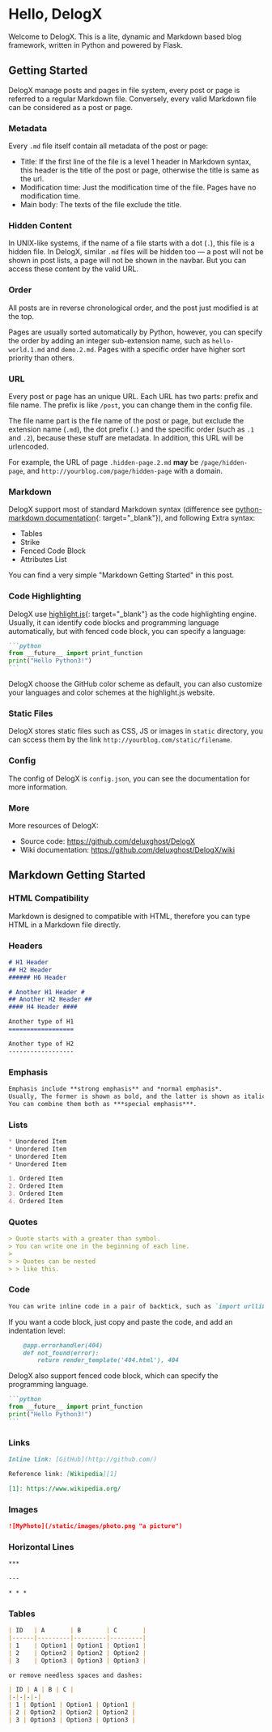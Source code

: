 # Hello, DelogX

Welcome to DelogX. This is a lite, dynamic and Markdown based blog framework, written in Python and powered by Flask.

## Getting Started

DelogX manage posts and pages in file system, every post or page is referred to a regular Markdown file. Conversely, every valid Markdown file can be considered as a post or page.

### Metadata

Every `.md` file itself contain all metadata of the post or page:

* Title: If the first line of the file is a level 1 header in Markdown syntax, this header is the title of the post or page, otherwise the title is same as the url.
* Modification time: Just the modification time of the file. Pages have no modification time.
* Main body: The texts of the file exclude the title.

### Hidden Content

In UNIX-like systems, if the name of a file starts with a dot (`.`), this file is a hidden file. In DelogX, similar `.md` files will be hidden too — a post will not be shown in post lists, a page will not be shown in the navbar. But you can access these content by the valid URL.

### Order

All posts are in reverse chronological order, and the post just modified is at the top.

Pages are usually sorted automatically by Python, however, you can specify the order by adding an integer sub-extension name, such as `hello-world.1.md` and `demo.2.md`. Pages with a specific order have higher sort priority than others.

### URL

Every post or page has an unique URL. Each URL has two parts: prefix and file name. The prefix is like `/post`, you can change them in the config file.

The file name part is the file name of the post or page, but exclude the extension name (`.md`), the dot prefix (`.`) and the specific order (such as `.1` and `.2`), because these stuff are metadata. In addition, this URL will be urlencoded.

For example, the URL of page `.hidden-page.2.md` **may** be `/page/hidden-page`, and `http://yourblog.com/page/hidden-page` with a domain.

### Markdown

DelogX support most of standard Markdown syntax (difference see [python-markdown documentation]{: target="_blank"}), and following Extra syntax:

* Tables
* Strike
* Fenced Code Block
* Attributes List

You can find a very simple "Markdown Getting Started" in this post.

[python-markdown documentation]: https://pythonhosted.org/Markdown/#differences

### Code Highlighting

DelogX use [highlight.js]{: target="_blank"} as the code highlighting engine. Usually, it can identify code blocks and programming language automatically, but with fenced code block, you can specify a language:

````markdown
```python
from __future__ import print_function
print("Hello Python3!")
```
````

DelogX choose the GitHub color scheme as default, you can also customize your languages and color schemes at the highlight.js website.

[highlight.js]: https://highlightjs.org/

### Static Files

DelogX stores static files such as CSS, JS or images in `static` directory, you can sccess them by the link `http://yourblog.com/static/filename`.

### Config

The config of DelogX is `config.json`, you can see the documentation for more information.

### More

More resources of DelogX:

* Source code: <https://github.com/deluxghost/DelogX>
* Wiki documentation: <https://github.com/deluxghost/DelogX/wiki>

## Markdown Getting Started

### HTML Compatibility

Markdown is designed to compatible with HTML, therefore you can type HTML in a Markdown file directly.

### Headers

```markdown
# H1 Header
## H2 Header
###### H6 Header

# Another H1 Header #
## Another H2 Header ##
#### H4 Header ####

Another type of H1
==================

Another type of H2
------------------
```

### Emphasis

```markdown
Emphasis include **strong emphasis** and *normal emphasis*.
Usually, The former is shown as bold, and the latter is shown as italic.
You can combine them both as ***special emphasis***.
```

### Lists

```markdown
* Unordered Item
* Unordered Item
* Unordered Item
* Unordered Item
```

```markdown
1. Ordered Item
2. Ordered Item
3. Ordered Item
4. Ordered Item
```

### Quotes

```markdown
> Quote starts with a greater than symbol.
> You can write one in the beginning of each line.
>
> > Quotes can be nested
> > like this.
```

### Code

```markdown
You can write inline code in a pair of backtick, such as `import urllib`.
```

If you want a code block, just copy and paste the code, and add an indentation level:

```markdown
    @app.errorhandler(404)
    def not_found(error):
        return render_template('404.html'), 404
```

DelogX also support fenced code block, which can specify the programming language.

````markdown
```python
from __future__ import print_function
print("Hello Python3!")
```
````

### Links

```markdown
Inline link: [GitHub](http://github.com/)

Reference link: [Wikipedia][1]

[1]: https://www.wikipedia.org/
```

### Images

```markdown
![MyPhoto](/static/images/photo.png "a picture")
```

### Horizontal Lines

```markdown
***

---

* * *
```

### Tables

```markdown
| ID   | A       | B       | C       |
|------|---------|---------|---------|
| 1    | Option1 | Option1 | Option1 |
| 2    | Option2 | Option2 | Option2 |
| 3    | Option3 | Option3 | Option3 |

or remove needless spaces and dashes:

| ID | A | B | C |
|-|-|-|-|
| 1 | Option1 | Option1 | Option1 |
| 2 | Option2 | Option2 | Option2 |
| 3 | Option3 | Option3 | Option3 |
```
